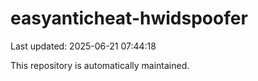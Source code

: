# easyanticheat-hwidspoofer

Last updated: 2025-06-21 07:44:18

This repository is automatically maintained.
